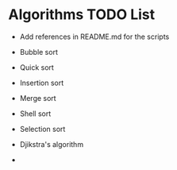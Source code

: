 # Algorithms TODO List

- Add references in README.md for the scripts

- Bubble sort
- Quick sort
- Insertion sort
- Merge sort
- Shell sort
- Selection sort
- Djikstra's algorithm
- 